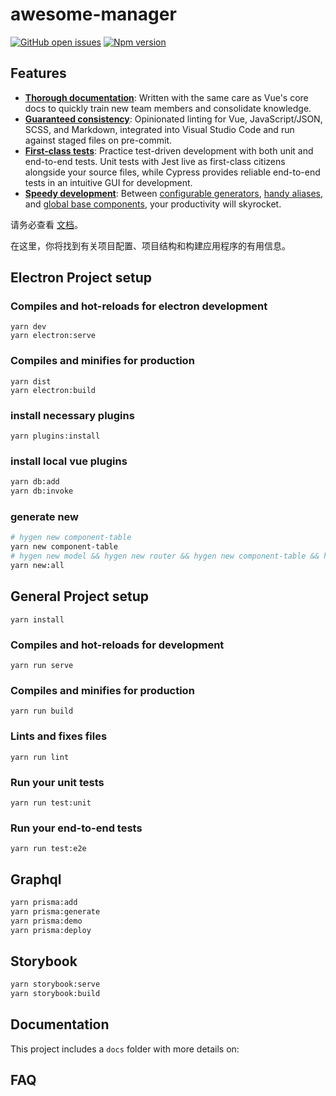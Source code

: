 # awesome-manager

[![GitHub open issues](https://img.shields.io/github/issues/linuxing3/awesome-manager.svg?maxAge=2592000)](https://github.com/linuxing3/cp-general-manager/issues)
[![Npm version](https://img.shields.io/npm/v/awesome-manager.svg?maxAge=2592000)](https://www.npmjs.com/package/cp-general-manager)

## Features

- [**Thorough documentation**](docs/zh/guide): Written with the same care as Vue's core docs to quickly train new team members and consolidate knowledge.
- [**Guaranteed consistency**](docs/zh/guide): Opinionated linting for Vue, JavaScript/JSON, SCSS, and Markdown, integrated into Visual Studio Code and run against staged files on pre-commit.
- [**First-class tests**](docs/zh/guide): Practice test-driven development with both unit and end-to-end tests. Unit tests with Jest live as first-class citizens alongside your source files, while Cypress provides reliable end-to-end tests in an intuitive GUI for development.
- [**Speedy development**](docs/zh/guide): Between [configurable generators](docs/zh/guide), [handy aliases](docs/development.md#aliases), and [global base components](docs/development.md#base-components), your productivity will skyrocket.

请务必查看 [文档](https://github.com/linuxing3/awesome-manager/blob/master/docs/README.md)。

在这里，你将找到有关项目配置、项目结构和构建应用程序的有用信息。


## Electron Project setup

### Compiles and hot-reloads for electron development
```
yarn dev
yarn electron:serve
```

### Compiles and minifies for production
```
yarn dist
yarn electron:build
```

### install necessary plugins

```
yarn plugins:install
```

### install local vue plugins

``` sh
yarn db:add
yarn db:invoke
```

### generate new

``` sh
# hygen new component-table
yarn new component-table
# hygen new model && hygen new router && hygen new component-table && hygen new component-form",
yarn new:all
```

## General Project setup
```
yarn install
```

### Compiles and hot-reloads for development
```
yarn run serve
```

### Compiles and minifies for production
```
yarn run build
```

### Lints and fixes files
```
yarn run lint
```

### Run your unit tests
```
yarn run test:unit
```

### Run your end-to-end tests
```
yarn run test:e2e
```

## Graphql

``` sh
yarn prisma:add
yarn prisma:generate
yarn prisma:demo
yarn prisma:deploy
```

## Storybook

``` sh
yarn storybook:serve
yarn storybook:build
```

## Documentation

This project includes a `docs` folder with more details on:

## FAQ
